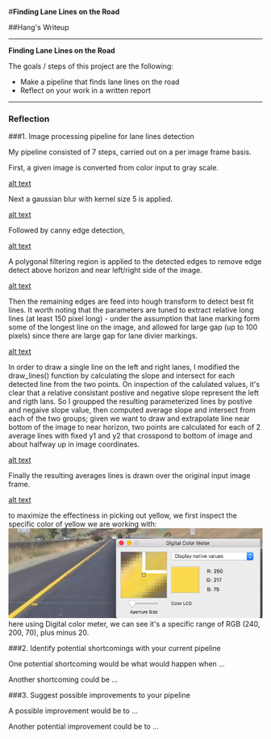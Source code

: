 #**Finding Lane Lines on the Road** 

##Hang's Writeup

---

**Finding Lane Lines on the Road**

The goals / steps of this project are the following:
* Make a pipeline that finds lane lines on the road
* Reflect on your work in a written report


[//]: # (Image References)

[image1]: ./examples/grayscale.jpg "Grayscale"
[yellow_img]: ./screen_cap/yellow.png "yellow color pic"
[1]: ./screen_cap/1_gray.png "gray scale coversion"
[2]: ./screen_cap/2_blur.png "gaussian blur image"
[3]: ./screen_cap/3_edge.png "canny edge detection"
[4]: ./screen_cap/4_region.png "apply region filter"
[5]: ./screen_cap/5_lines.png "line extraction"
[6]: ./screen_cap/6_avg_line.png "compute slope/intersect"
[7]: ./screen_cap/7_draw_over.png "draw over the original frame"










---

### Reflection

###1. Image processing pipeline for lane lines detection

My pipeline consisted of 7 steps, carried out on a per image frame basis. 

First, a given image is converted from color input to gray scale. 

[alt text][1]

Next a gaussian blur with kernel size 5 is applied. 

[alt text][2]

Followed by canny edge detection, 

[alt text][3]

A polygonal filtering region is applied to the detected edges to remove edge detect above horizon and near left/right side of the image. 

[alt text][4]

Then the remaining edges are feed into hough transform to detect best fit lines. It worth noting that the parameters are tuned to extract relative long lines (at least 150 pixel long) - under the assumption that  lane marking form some of the longest line on the image, and allowed for large gap (up to 100 pixels) since there are large gap for lane divier markings.  

[alt text][5]

In order to draw a single line on the left and right lanes, I modified the draw_lines() function by calculating the slope and intersect for each detected line from the two points. On inspection of the calulated values, it's clear that a relative consistant postive and negative slope represent the left and rigth lans. So I groupped the resulting parameterized lines by postive and negaive slope value, then computed average slope and intersect  from each of the two groups; given we want to draw and extrapolate line near bottom of the image to near horizon, two points are calculated for each of 2 average lines with fixed y1 and y2 that crosspond to bottom of image and about halfway up in image coordinates. 

[alt text][6]

Finally the resulting averages lines is drawn over the original input image frame. 

[alt text][7]


to maximize the effectiness in picking out yellow, we first inspect the specific color of yellow we are working with:
![alt text][yellow_img]
here using Digital color meter, we can see it's a specific range of RGB (240, 200, 70), plus minus 20. 



###2. Identify potential shortcomings with your current pipeline


One potential shortcoming would be what would happen when ... 

Another shortcoming could be ...


###3. Suggest possible improvements to your pipeline

A possible improvement would be to ...

Another potential improvement could be to ...
